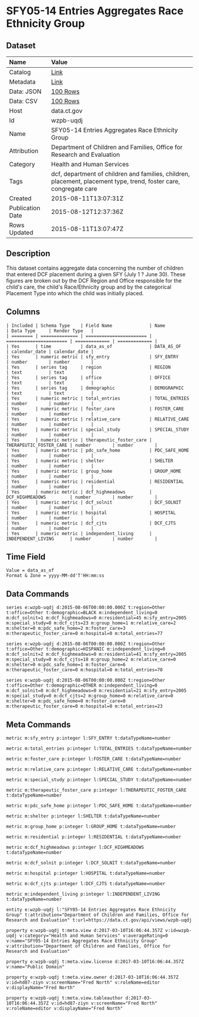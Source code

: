 # SFY05-14 Entries Aggregates Race Ethnicity Group

## Dataset

| Name | Value |
| :--- | :---- |
| Catalog | [Link](https://catalog.data.gov/dataset/sfy05-14-entries-aggregates-race-ethnicity-group) |
| Metadata | [Link](https://data.ct.gov/api/views/wzpb-uqdj) |
| Data: JSON | [100 Rows](https://data.ct.gov/api/views/wzpb-uqdj/rows.json?max_rows=100) |
| Data: CSV | [100 Rows](https://data.ct.gov/api/views/wzpb-uqdj/rows.csv?max_rows=100) |
| Host | data.ct.gov |
| Id | wzpb-uqdj |
| Name | SFY05-14 Entries Aggregates Race Ethnicity Group |
| Attribution | Department of Children and Families, Office for Research and Evaluation |
| Category | Health and Human Services |
| Tags | dcf, department of children and families, children, placement, placement type, trend, foster care, congregate care |
| Created | 2015-08-11T13:07:31Z |
| Publication Date | 2015-08-12T12:37:36Z |
| Rows Updated | 2015-08-11T13:07:47Z |

## Description

This dataset contains aggregate data concerning the number of children that entered DCF placement during a given SFY (July 1 ? June 30).  These figures are broken out by the DCF Region and Office responsible for the child's care, the child's Race/Ethnicity group and by the categorical Placement Type into which the child was initially placed.

## Columns

```ls
| Included | Schema Type    | Field Name              | Name                    | Data Type     | Render Type   |
| ======== | ============== | ======================= | ======================= | ============= | ============= |
| Yes      | time           | data_as_of              | DATA_AS_OF              | calendar_date | calendar_date |
| Yes      | numeric metric | sfy_entry               | SFY_ENTRY               | number        | number        |
| Yes      | series tag     | region                  | REGION                  | text          | text          |
| Yes      | series tag     | office                  | OFFICE                  | text          | text          |
| Yes      | series tag     | demographic             | DEMOGRAPHIC             | text          | text          |
| Yes      | numeric metric | total_entries           | TOTAL_ENTRIES           | number        | number        |
| Yes      | numeric metric | foster_care             | FOSTER_CARE             | number        | number        |
| Yes      | numeric metric | relative_care           | RELATIVE_CARE           | number        | number        |
| Yes      | numeric metric | special_study           | SPECIAL_STUDY           | number        | number        |
| Yes      | numeric metric | therapeutic_foster_care | THERAPEUTIC_FOSTER_CARE | number        | number        |
| Yes      | numeric metric | pdc_safe_home           | PDC_SAFE_HOME           | number        | number        |
| Yes      | numeric metric | shelter                 | SHELTER                 | number        | number        |
| Yes      | numeric metric | group_home              | GROUP_HOME              | number        | number        |
| Yes      | numeric metric | residential             | RESIDENTIAL             | number        | number        |
| Yes      | numeric metric | dcf_highmeadows         | DCF_HIGHMEADOWS         | number        | number        |
| Yes      | numeric metric | dcf_solnit              | DCF_SOLNIT              | number        | number        |
| Yes      | numeric metric | hospital                | HOSPITAL                | number        | number        |
| Yes      | numeric metric | dcf_cjts                | DCF_CJTS                | number        | number        |
| Yes      | numeric metric | independent_living      | INDEPENDENT_LIVING      | number        | number        |
```

## Time Field

```ls
Value = data_as_of
Format & Zone = yyyy-MM-dd'T'HH:mm:ss
```

## Data Commands

```ls
series e:wzpb-uqdj d:2015-08-06T00:00:00.000Z t:region=Other t:office=Other t:demographic=BLACK m:independent_living=0 m:dcf_solnit=1 m:dcf_highmeadows=0 m:residential=45 m:sfy_entry=2005 m:special_study=0 m:dcf_cjts=23 m:group_home=1 m:relative_care=2 m:shelter=0 m:pdc_safe_home=2 m:foster_care=3 m:therapeutic_foster_care=0 m:hospital=0 m:total_entries=77

series e:wzpb-uqdj d:2015-08-06T00:00:00.000Z t:region=Other t:office=Other t:demographic=HISPANIC m:independent_living=0 m:dcf_solnit=2 m:dcf_highmeadows=0 m:residential=41 m:sfy_entry=2005 m:special_study=0 m:dcf_cjts=18 m:group_home=2 m:relative_care=0 m:shelter=0 m:pdc_safe_home=1 m:foster_care=6 m:therapeutic_foster_care=0 m:hospital=0 m:total_entries=70

series e:wzpb-uqdj d:2015-08-06T00:00:00.000Z t:region=Other t:office=Other t:demographic=OTHER m:independent_living=0 m:dcf_solnit=0 m:dcf_highmeadows=0 m:residential=21 m:sfy_entry=2005 m:special_study=0 m:dcf_cjts=2 m:group_home=0 m:relative_care=0 m:shelter=0 m:pdc_safe_home=0 m:foster_care=0 m:therapeutic_foster_care=0 m:hospital=0 m:total_entries=23
```

## Meta Commands

```ls
metric m:sfy_entry p:integer l:SFY_ENTRY t:dataTypeName=number

metric m:total_entries p:integer l:TOTAL_ENTRIES t:dataTypeName=number

metric m:foster_care p:integer l:FOSTER_CARE t:dataTypeName=number

metric m:relative_care p:integer l:RELATIVE_CARE t:dataTypeName=number

metric m:special_study p:integer l:SPECIAL_STUDY t:dataTypeName=number

metric m:therapeutic_foster_care p:integer l:THERAPEUTIC_FOSTER_CARE t:dataTypeName=number

metric m:pdc_safe_home p:integer l:PDC_SAFE_HOME t:dataTypeName=number

metric m:shelter p:integer l:SHELTER t:dataTypeName=number

metric m:group_home p:integer l:GROUP_HOME t:dataTypeName=number

metric m:residential p:integer l:RESIDENTIAL t:dataTypeName=number

metric m:dcf_highmeadows p:integer l:DCF_HIGHMEADOWS t:dataTypeName=number

metric m:dcf_solnit p:integer l:DCF_SOLNIT t:dataTypeName=number

metric m:hospital p:integer l:HOSPITAL t:dataTypeName=number

metric m:dcf_cjts p:integer l:DCF_CJTS t:dataTypeName=number

metric m:independent_living p:integer l:INDEPENDENT_LIVING t:dataTypeName=number

entity e:wzpb-uqdj l:"SFY05-14 Entries Aggregates Race Ethnicity Group" t:attribution="Department of Children and Families, Office for Research and Evaluation" t:url=https://data.ct.gov/api/views/wzpb-uqdj

property e:wzpb-uqdj t:meta.view d:2017-03-10T16:06:44.357Z v:id=wzpb-uqdj v:category="Health and Human Services" v:averageRating=0 v:name="SFY05-14 Entries Aggregates Race Ethnicity Group" v:attribution="Department of Children and Families, Office for Research and Evaluation"

property e:wzpb-uqdj t:meta.view.license d:2017-03-10T16:06:44.357Z v:name="Public Domain"

property e:wzpb-uqdj t:meta.view.owner d:2017-03-10T16:06:44.357Z v:id=hd87-ziyn v:screenName="Fred North" v:roleName=editor v:displayName="Fred North"

property e:wzpb-uqdj t:meta.view.tableauthor d:2017-03-10T16:06:44.357Z v:id=hd87-ziyn v:screenName="Fred North" v:roleName=editor v:displayName="Fred North"
```